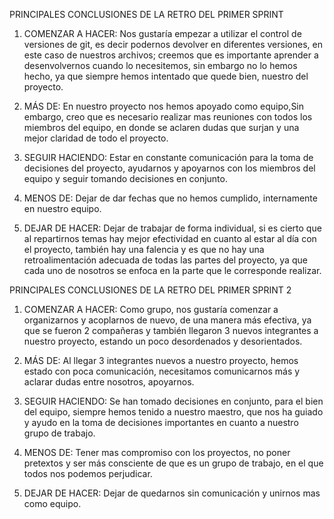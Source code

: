 PRINCIPALES CONCLUSIONES DE LA RETRO DEL PRIMER SPRINT 
1. COMENZAR A HACER:
Nos gustaría empezar a utilizar el control de versiones de git, es decir podernos devolver en diferentes versiones, en este caso de nuestros archivos; creemos que es importante aprender a desenvolvernos cuando lo necesitemos, sin embargo no lo hemos hecho, ya que siempre hemos intentado que quede bien, nuestro del proyecto.

2. MÁS DE:
En nuestro proyecto nos hemos apoyado como equipo,Sin embargo, creo que es necesario realizar mas reuniones con todos los miembros del equipo, en donde se aclaren dudas que surjan y una mejor claridad de todo el proyecto.

3. SEGUIR HACIENDO:
Estar en constante comunicación para la toma de decisiones del proyecto, ayudarnos y apoyarnos con los miembros del equipo y seguir tomando decisiones en conjunto.

4. MENOS DE:
Dejar de dar fechas que no hemos cumplido, internamente en nuestro equipo.

5. DEJAR DE HACER:
Dejar de trabajar de forma individual, si es cierto que al repartirnos temas hay mejor efectividad en cuanto al estar al día con el proyecto, también hay una falencia y es que no hay una retroalimentación adecuada de todas las partes del proyecto, ya que cada uno de nosotros se enfoca en la parte que le corresponde realizar.

PRINCIPALES CONCLUSIONES DE LA RETRO DEL PRIMER SPRINT 2
1. COMENZAR A HACER:
Como grupo, nos gustaría comenzar a organizarnos y acoplarnos de nuevo, de una manera más efectiva, ya que se fueron 2 compañeras y también llegaron 3 nuevos integrantes a nuestro proyecto, estando un poco desordenados y desorientados.

2. MÁS DE:
Al llegar 3 integrantes nuevos a nuestro proyecto, hemos estado con poca comunicación, necesitamos comunicarnos más y aclarar dudas entre nosotros, apoyarnos.

3. SEGUIR HACIENDO:
Se han tomado decisiones en conjunto, para el bien del equipo, siempre hemos tenido a nuestro maestro, que nos ha guiado y ayudo en la toma de decisiones importantes en cuanto a nuestro grupo de trabajo.

4. MENOS DE:
Tener mas compromiso con los proyectos, no poner pretextos y ser más consciente de que es un grupo de trabajo, en el que todos nos podemos perjudicar.

5. DEJAR DE HACER:
Dejar de quedarnos sin comunicación y unirnos mas como equipo.
